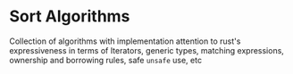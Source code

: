 # Sort Algorithms
Collection of algorithms with implementation attention to rust's expressiveness in terms of Iterators, generic types, matching expressions, ownership and borrowing rules, safe `unsafe` use, etc 